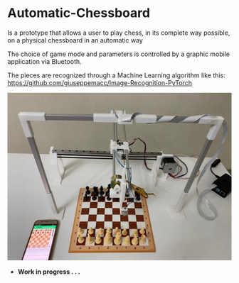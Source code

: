 # Automatic-Chessboard

Is a prototype that allows a user to play chess, in its complete way possible, on a physical chessboard in an automatic way

The choice of game mode and parameters is controlled by a graphic mobile application via Bluetooth.

The pieces are recognized through a Machine Learning algorithm like this: https://github.com/giuseppemacc/Image-Recognition-PyTorch


![plot](./readme_images/example1.jpeg)


* **Work in progress . . .**
